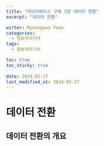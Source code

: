 ```yaml
---
title: "데이터베이스 구축 5장 데이터 전환"
excerpt: "데이터 전환"

wirter: Myeongwoo Yoon
categories:
  - 정보처리기사
tags:
  - 정보처리기사

toc: true
toc_sticky: true
 
date: 2024-02-27
last_modified_at: 2024-02-27
---
```


데이터 전환
======

데이터 전환의 개요
------